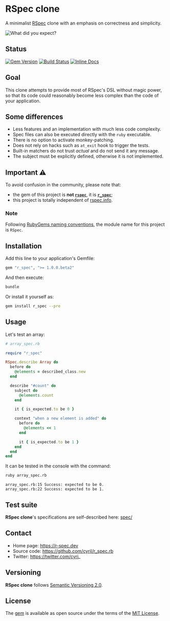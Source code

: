 # RSpec clone

A minimalist [RSpec](https://github.com/rspec/rspec) clone with an emphasis on correctness and simplicity.

![What did you expect?](https://github.com/cyril/r_spec.rb/raw/main/img/what-did-you-expect.jpg)

## Status

[![Gem Version](https://badge.fury.io/rb/r_spec.svg)](https://badge.fury.io/rb/r_spec)
[![Build Status](https://travis-ci.org/cyril/r_spec.rb.svg?branch=main)](https://travis-ci.org/cyril/r_spec.rb)
[![Inline Docs](https://inch-ci.org/github/cyril/r_spec.rb.svg)](https://inch-ci.org/github/cyril/r_spec.rb)

## Goal

This clone attempts to provide most of RSpec's DSL without magic power, so that its code could reasonably become less complex than the code of your application.

## Some differences

* Less features and an implementation with much less code complexity.
* Spec files can also be executed directly with the `ruby` executable.
* There is no option to activate monkey-patching.
* Does not rely on hacks such as `at_exit` hook to trigger the tests.
* Built-in matchers do not trust _actual_ and do not send it any message.
* The subject must be explicitly defined, otherwise it is not implemented.

## Important ⚠️

To avoid confusion in the community, please note that:

- the gem of this project is **not [`rspec`](https://rubygems.org/gems/rspec)**,
it is **[`r_spec`](https://rubygems.org/gems/r_spec)**;
- this project is totally independent of [rspec.info](https://rspec.info/).

### Note

Following [RubyGems naming conventions](https://guides.rubygems.org/name-your-gem/#use-underscores-for-multiple-words), the module name for this project is `RSpec`.

## Installation

Add this line to your application's Gemfile:

```ruby
gem "r_spec", ">= 1.0.0.beta2"
```

And then execute:

```sh
bundle
```

Or install it yourself as:

```sh
gem install r_spec --pre
```

## Usage

Let's test an array:

```ruby
# array_spec.rb

require "r_spec"

RSpec.describe Array do
  before do
    @elements = described_class.new
  end

  describe "#count" do
    subject do
      @elements.count
    end

    it { is_expected.to be 0 }

    context "when a new element is added" do
      before do
        @elements << 1
      end

      it { is_expected.to be 1 }
    end
  end
end
```

It can be tested in the console with the command:

```sh
ruby array_spec.rb
```

    array_spec.rb:15 Success: expected to be 0.
    array_spec.rb:22 Success: expected to be 1.

## Test suite

__RSpec clone__'s specifications are self-described here: [spec/](https://github.com/cyril/r_spec.rb/blob/main/spec/)

## Contact

* Home page: https://r-spec.dev
* Source code: https://github.com/cyril/r_spec.rb
* Twitter: https://twitter.com/cyri_

## Versioning

__RSpec clone__ follows [Semantic Versioning 2.0](https://semver.org/).

## License

The [gem](https://rubygems.org/gems/r_spec) is available as open source under the terms of the [MIT License](https://opensource.org/licenses/MIT).
